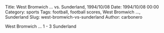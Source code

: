 Title: West Bromwich … vs. Sunderland, 1994/10/08
Date: 1994/10/08 00:00
Category: sports
Tags: football, football scores, West Bromwich …, Sunderland
Slug: west-bromwich-vs-sunderland
Author: carbonero


West Bromwich … 1 - 3 Sunderland
